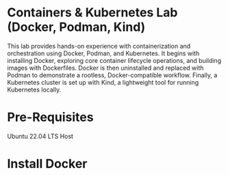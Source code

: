 # Containers & Kubernetes Lab (Docker, Podman, Kind)
This lab provides hands-on experience with containerization and orchestration using Docker, Podman, and Kubernetes. It begins with installing Docker, exploring core container lifecycle operations, and building images with Dockerfiles. Docker is then uninstalled and replaced with Podman to demonstrate a rootless, Docker-compatible workflow. Finally, a Kubernetes cluster is set up with Kind, a lightweight tool for running Kubernetes locally.
# Pre-Requisites
Ubuntu 22.04 LTS Host
# Install Docker
